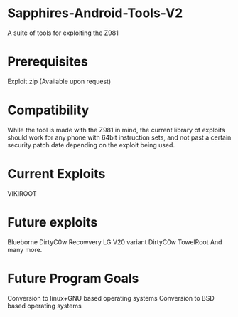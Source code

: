 # Sapphires-Android-Tools-V2
A suite of tools for exploiting the Z981

# Prerequisites
Exploit.zip (Available upon request)

# Compatibility
While the tool is made with the Z981 in mind, the current library of exploits should work for any phone with 64bit instruction sets, and not past a certain security patch date depending on the exploit being used. 

# Current Exploits
VIKIROOT

# Future exploits
Blueborne
DirtyC0w
Recowvery
LG V20 variant DirtyC0w
TowelRoot
And many more.

# Future Program Goals
Conversion to linux+GNU based operating systems
Conversion to BSD based operating systems
